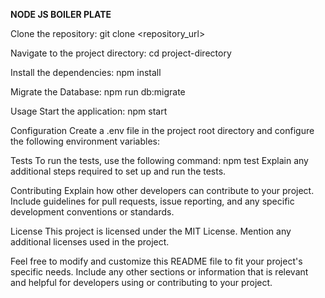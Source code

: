 **NODE JS BOILER PLATE**

Clone the repository:
git clone <repository_url>

Navigate to the project directory:
cd project-directory

Install the dependencies:
npm install

Migrate the Database:
npm run db:migrate

Usage
Start the application:
npm start

Configuration
Create a .env file in the project root directory and configure the following environment variables:

Tests
To run the tests, use the following command:
npm test
Explain any additional steps required to set up and run the tests.

Contributing
Explain how other developers can contribute to your project. Include guidelines for pull requests, issue reporting, and any specific development conventions or standards.

License
This project is licensed under the MIT License. Mention any additional licenses used in the project.

Feel free to modify and customize this README file to fit your project's specific needs. Include any other sections or information that is relevant and helpful for developers using or contributing to your project.
